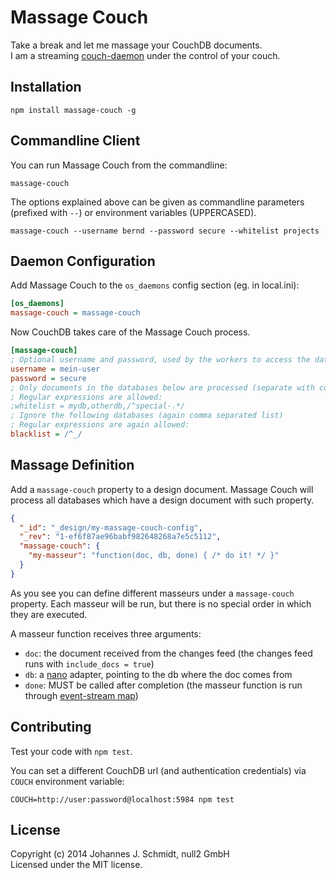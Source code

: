 # Massage Couch
Take a break and let me massage your CouchDB documents.  
I am a streaming [couch-daemon](https://github.com/jo/couch-daemon) under the control of your couch.  

## Installation
```shell
npm install massage-couch -g
```

## Commandline Client
You can run Massage Couch from the commandline:
```shell
massage-couch
```

The options explained above can be given as commandline parameters (prefixed with
`--`) or environment variables (UPPERCASED).

```shell
massage-couch --username bernd --password secure --whitelist projects
```

## Daemon Configuration
Add Massage Couch to the `os_daemons` config section (eg. in local.ini):

```ini
[os_daemons]
massage-couch = massage-couch
```

Now CouchDB takes care of the Massage Couch process.

```ini
[massage-couch]
; Optional username and password, used by the workers to access the database
username = mein-user
password = secure
; Only documents in the databases below are processed (separate with comma).
; Regular expressions are allowed:
;whitelist = mydb,otherdb,/^special-.*/
; Ignore the following databases (again comma separated list)
; Regular expressions are again allowed:
blacklist = /^_/
```

## Massage Definition
Add a `massage-couch` property to a design document.
Massage Couch will process all databases which have a design document with such
property.

```json
{
  "_id": "_design/my-massage-couch-config",
  "_rev": "1-ef6f87ae96babf982648268a7e5c5112",
  "massage-couch": {
    "my-masseur": "function(doc, db, done) { /* do it! */ }"
  }
}
```

As you see you can define different masseurs under a `massage-couch` property.
Each masseur will be run, but there is no special order in which they are
executed.

A masseur function receives three arguments:
* `doc`: the document received from the changes feed (the changes feed runs with `include_docs = true`)
* `db`: a [nano](https://github.com/dscape/nano) adapter, pointing to the db where the doc comes from
* `done`: MUST be called after completion
  (the masseur function is run through [event-stream map](https://github.com/dominictarr/event-stream#map-asyncfunction))

## Contributing
Test your code with `npm test`.

You can set a different CouchDB url (and authentication credentials) via `COUCH` environment variable:
```shell
COUCH=http://user:password@localhost:5984 npm test
```

## License
Copyright (c) 2014 Johannes J. Schmidt, null2 GmbH  
Licensed under the MIT license.
